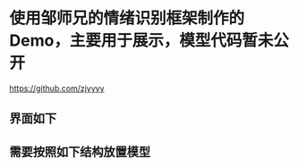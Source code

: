 <!--
 * @Descripttion: your project
 * @version: 1.0
 * @Author: SongJ
 * @Date: 2021-07-26 16:16:11
 * @LastEditors: SongJ
 * @LastEditTime: 2021-07-26 16:20:22
-->
# 使用邹师兄的情绪识别框架制作的Demo，主要用于展示，模型代码暂未公开
https://github.com/zjyyyy
## 界面如下

## 需要按照如下结构放置模型
